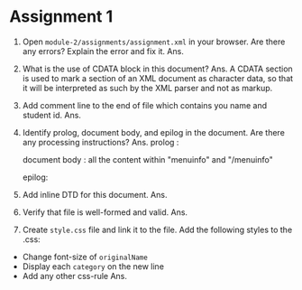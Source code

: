 # Assignment 1

1. Open `module-2/assignments/assignment.xml` in your browser. Are there any errors? Explain the error and fix it.
Ans. 

2. What is the use of CDATA block in this document?
Ans. A CDATA section is used to mark a section of an XML document as character data, so that it will be interpreted as such by the XML parser and not as markup.

3. Add comment line to the end of file which contains you name and student id.
Ans. 

4. Identify prolog, document body, and epilog in the document. Are there any processing instructions?
Ans. prolog : 

     document body : all the content within "menuinfo" and "/menuinfo"

     epilog:

5. Add inline DTD for this document.
Ans.

6. Verify that file is well-formed and valid.
Ans.

7. Create `style.css` file and link it to the file. Add the following styles to the .css:

- Change font-size of `originalName`
- Display each `category` on the new line
- Add any other css-rule
Ans.
